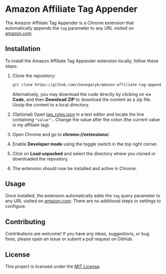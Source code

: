 # Amazon Affiliate Tag Appender

The Amazon Affiliate Tag Appender is a Chrome extension that automatically appends the `tag` parameter to any URL visited on [amazon.com](https://amazon.com).

## Installation

To install the Amazon Affiliate Tag Appender extension locally, follow these steps:

1. Clone the repository:

   ```bash
   git clone https://github.com/cheungaryk/amazon-affiliate-tag-appender.git
   ```

   Alternatively, you may download the code directly by clicking on **<> Code**, and then **Download ZIP** to download the content as a zip file. Unzip the content to a local directory.
2. (Optional) Open [tag_rules.json](tag_rules.json) in a text editor and locate the line containing `"value":`. Change the value after the colon (the current value is my affiliate tag).
3. Open Chrome and go to **chrome://extensions/**.
4. Enable **Developer mode** using the toggle switch in the top right corner.
5. Click on **Load unpacked** and select the directory where you cloned or downloaded the repository.
6. The extension should now be installed and active in Chrome.

## Usage

Once installed, the extension automatically adds the `tag` query parameter to any URL visited on [amazon.com](https://amazon.com). There are no additional steps or settings to configure.

## Contributing

Contributions are welcome! If you have any ideas, suggestions, or bug fixes, please open an issue or submit a pull request on GitHub.

## License

This project is licensed under the [MIT License](https://mit-license.org/).
